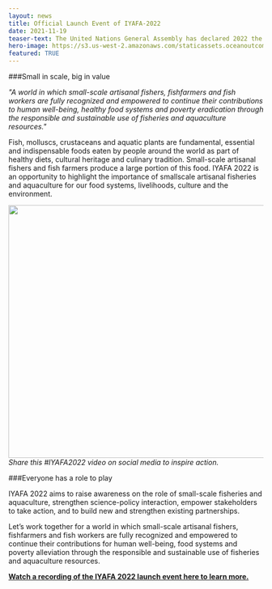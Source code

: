```yaml
---
layout: news
title: Official Launch Event of IYAFA-2022
date: 2021-11-19
teaser-text: The United Nations General Assembly has declared 2022 the International Year of Artisanal Fisheries and Aquaculture (IYAFA 2022). IYAFA 2022 is an opportunity to showcase the potential and diversity of small-scale artisanal fisheries and aquaculture.
hero-image: https://s3.us-west-2.amazonaws.com/staticassets.oceanoutcomes.org/news+and+analysis/hero+images/international-year-of-fisheries-and-aquaculture-iyafa-launch-hero.jpg
featured: TRUE
---
```


###Small in scale, big in value

*"A world in which small-scale artisanal fishers, fishfarmers and fish workers are fully recognized and empowered to continue their contributions to human well-being, healthy food systems and poverty eradication through the responsible and sustainable use of fisheries and aquaculture resources."* 

Fish, molluscs, crustaceans and aquatic plants are fundamental, essential and indispensable foods eaten by people around the world as part of healthy diets, cultural heritage and culinary tradition. Small-scale artisanal fishers and fish farmers produce a large portion of this food. IYAFA 2022 is an opportunity to highlight the importance of smallscale artisanal fisheries and aquaculture for our food systems, livelihoods, culture and the environment.

<a href="https://www.youtube.com/embed/0s6N_89xXIU?controls=0" target="_blank"><img src="https://s3.us-west-2.amazonaws.com/staticassets.oceanoutcomes.org/news+and+analysis/IYAFA+promo+video+image.png" width="900" height="500" border="0" /></a>
*Share this #IYAFA2022 video on social media to inspire action.*

###Everyone has a role to play

IYAFA 2022 aims to raise awareness on the role of small-scale fisheries and aquaculture, strengthen science-policy interaction, empower stakeholders to take action, and to build new and strengthen existing partnerships. 

Let’s work together for a world in which small-scale artisanal fishers, fishfarmers and fish workers are fully recognized and empowered to continue their contributions for human well-being, food systems and poverty alleviation through the responsible and sustainable use of fisheries and aquaculture resources.

**<a href="https://www.fao.org/webcast/home/en/item/5716/icode/" target="_blank">Watch a recording of the IYAFA 2022 launch event here to learn more.</a>**
